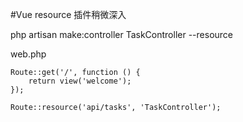 #Vue resource 插件稍微深入

php artisan make:controller TaskController --resource

web.php
```
Route::get('/', function () {
    return view('welcome');
});

Route::resource('api/tasks', 'TaskController');
```